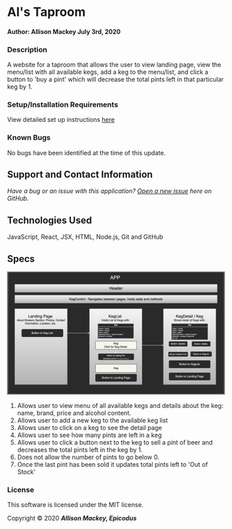 # Al's Taproom

#### Author: Allison Mackey July 3rd, 2020

### Description

A website for a taproom that allows the user to view landing page, view the menu/list with all available kegs, add a keg to the menu/list, and click a button to 'buy a pint' which will decrease the total pints left in that particular keg by 1. 


### Setup/Installation Requirements

View detailed set up instructions [here](./INSTALL.md)

### Known Bugs

No bugs have been identified at the time of this update.

## Support and Contact Information

_Have a bug or an issue with this application? [Open a new issue](https://github.com/amackey693/brewery/issues) here on GitHub._

## Technologies Used

JavaScript, React, JSX, HTML, Node.js, Git and GitHub

## Specs
![Brewery](./public/BreweryPlan.png)

1. Allows user to view menu of all available kegs and details about the keg: name, brand, price and alcohol content.
2. Allows user to add a new keg to the available keg list
3. Allows user to click on a keg to see the detail page 
4. Allows user to see how many pints are left in a keg
5. Allows user to click a button next to the keg to sell a pint of beer and decreases the total pints left in the keg by 1.
6. Does not allow the number of pints to go below 0. 
7. Once the last pint has been sold it updates total pints left to 'Out of Stock'

### License

This software is licensed under the MIT license.

Copyright © 2020 **_Allison Mackey, Epicodus_**

